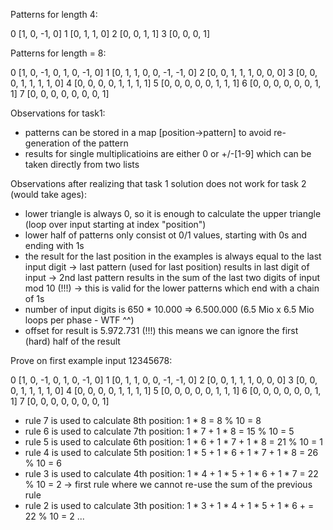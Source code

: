 Patterns for length 4:

0 [1, 0, -1, 0]
1 [0, 1, 1, 0]
2 [0, 0, 1, 1]
3 [0, 0, 0, 1]

Patterns for length = 8:

0 [1, 0, -1, 0, 1, 0, -1, 0]
1 [0, 1, 1, 0, 0, -1, -1, 0]
2 [0, 0, 1, 1, 1, 0, 0, 0]
3 [0, 0, 0, 1, 1, 1, 1, 0]
4 [0, 0, 0, 0, 1, 1, 1, 1]
5 [0, 0, 0, 0, 0, 1, 1, 1]
6 [0, 0, 0, 0, 0, 0, 1, 1]
7 [0, 0, 0, 0, 0, 0, 0, 1]

Observations for task1:

- patterns can be stored in a map [position->pattern] to avoid re-generation of the pattern
- results for single multiplicatioins are either 0 or +/-[1-9] which can be taken directly from two lists

Observations after realizing that task 1 solution does not work for task 2 (would take ages):

- lower triangle is always 0, so it is enough to calculate the upper triangle (loop over input starting at index "position")
- lower half of patterns only consist ot 0/1 values, starting with 0s and ending with 1s
- the result for the last position in the examples is always equal to the last input digit
  -> last pattern (used for last position) results in last digit of input
  -> 2nd last pattern results in the sum of the last two digits of input mod 10 (!!!)
  -> this is valid for the lower patterns which end with a chain of 1s
- number of input digits is 650 * 10.000 => 6.500.000 (6.5 Mio x 6.5 Mio loops per phase - WTF ^^)
- offset for result is 5.972.731 (!!!) this means we can ignore the first (hard) half of the result

Prove on first example input 12345678:

0 [1, 0, -1, 0, 1, 0, -1, 0]
1 [0, 1, 1, 0, 0, -1, -1, 0]
2 [0, 0, 1, 1, 1, 0, 0, 0]
3 [0, 0, 0, 1, 1, 1, 1, 0]
4 [0, 0, 0, 0, 1, 1, 1, 1]
5 [0, 0, 0, 0, 0, 1, 1, 1]
6 [0, 0, 0, 0, 0, 0, 1, 1]
7 [0, 0, 0, 0, 0, 0, 0, 1]

- rule 7 is used to calculate 8th position:                                         1 * 8 = 8 % 10 = 8
- rule 6 is used to calculate 7th position:                                 1 * 7 + 1 * 8 = 15 % 10 = 5
- rule 5 is used to calculate 6th position:                         1 * 6 + 1 * 7 + 1 * 8 = 21 % 10 = 1
- rule 4 is used to calculate 5th position:                 1 * 5 + 1 * 6 + 1 * 7 + 1 * 8 = 26 % 10 = 6
- rule 3 is used to calculate 4th position:         1 * 4 + 1 * 5 + 1 * 6 + 1 * 7         = 22 % 10 = 2
  -> first rule where we cannot re-use the sum of the previous rule 
- rule 2 is used to calculate 3th position: 1 * 3 + 1 * 4 + 1 * 5 + 1 * 6 +               = 22 % 10 = 2
...

